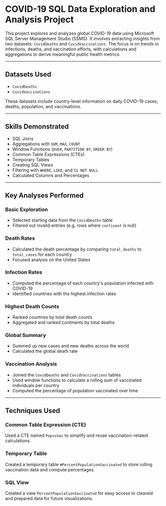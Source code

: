 # COVID-19 SQL Data Exploration and Analysis Project

This project explores and analyzes global COVID-19 data using Microsoft SQL Server Management Studio (SSMS). It involves extracting insights from two datasets: `CovidDeaths` and `CovidVaccinations`. The focus is on trends in infections, deaths, and vaccination efforts, with calculations and aggregations to derive meaningful public health metrics.

---

## Datasets Used

- `CovidDeaths`
- `CovidVaccinations`

These datasets include country-level information on daily COVID-19 cases, deaths, population, and vaccinations.

---

## Skills Demonstrated

- SQL Joins
- Aggregations with `SUM`, `MAX`, `COUNT`
- Window Functions (`OVER`, `PARTITION BY`, `ORDER BY`)
- Common Table Expressions (CTEs)
- Temporary Tables
- Creating SQL Views
- Filtering with `WHERE`, `LIKE`, and `IS NOT NULL`
- Calculated Columns and Percentages

---

## Key Analyses Performed

### Basic Exploration
- Selected starting data from the `CovidDeaths` table
- Filtered out invalid entries (e.g. rows where `continent` is null)

### Death Rates
- Calculated the death percentage by comparing `total_deaths` to `total_cases` for each country
- Focused analysis on the United States

### Infection Rates
- Computed the percentage of each country's population infected with COVID-19
- Identified countries with the highest infection rates

### Highest Death Counts
- Ranked countries by total death counts
- Aggregated and ranked continents by total deaths

### Global Summary
- Summed up new cases and new deaths across the world
- Calculated the global death rate

### Vaccination Analysis
- Joined the `CovidDeaths` and `CovidVaccinations` tables
- Used window functions to calculate a rolling sum of vaccinated individuals per country
- Computed the percentage of population vaccinated over time

---

## Techniques Used

### Common Table Expression (CTE)
Used a CTE named `PopvsVac` to simplify and reuse vaccination-related calculations.

### Temporary Table
Created a temporary table `#PercentPopulationVaccinated` to store rolling vaccination data and compute percentages.

### SQL View
Created a view `PercentPopulationVaccinated` for easy access to cleaned and prepared data for future visualizations.
